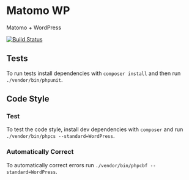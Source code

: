 # Matomo WP
Matomo + WordPress

[![Build Status](https://travis-ci.org/by-robots/Matomo-WP.svg?branch=master)](https://travis-ci.org/by-robots/Matomo-WP)

## Tests
To run tests install dependencies with `composer install` and then run
`./vendor/bin/phpunit`.

## Code Style
### Test
To test the code style, install dev dependencies with `composer` and run
`./vendor/bin/phpcs --standard=WordPress`.

### Automatically Correct
To automatically correct errors run `./vendor/bin/phpcbf --standard=WordPress`.
